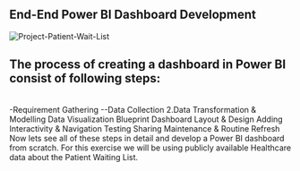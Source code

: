 ##                    End-End Power BI Dashboard Development
![Project-Patient-Wait-List](https://github.com/user-attachments/assets/f1678a63-11dd-44dd-92e3-f3714d0fe41f)
##  The process of creating a dashboard in Power BI consist of following steps:  
   <br>-Requirement Gathering
--Data Collection
2.Data Transformation & Modelling
Data Visualization Blueprint
Dashboard Layout & Design
Adding Interactivity & Navigation
Testing
Sharing
Maintenance & Routine Refresh
Now lets see all of these steps in detail and develop a Power BI dashboard from scratch. For this exercise we will be using publicly available Healthcare data about the Patient Waiting List.
